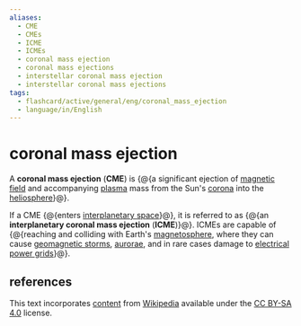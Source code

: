 ```yaml
---
aliases:
  - CME
  - CMEs
  - ICME
  - ICMEs
  - coronal mass ejection
  - coronal mass ejections
  - interstellar coronal mass ejection
  - interstellar coronal mass ejections
tags:
  - flashcard/active/general/eng/coronal_mass_ejection
  - language/in/English
---
```


# coronal mass ejection

A __coronal mass ejection__ (__CME__) is {@{a significant ejection of [magnetic field](magnetic%20field.md) and accompanying [plasma](plasma%20(physics).md) mass from the Sun's [corona](corona.md) into the [heliosphere](heliosphere.md)}@}. <!--SR:!2025-05-25,234,330-->

If a CME {@{enters [interplanetary space](interplanetary%20medium.md)}@}, it is referred to as {@{an __interplanetary coronal mass ejection__ (__ICME__)}@}. ICMEs are capable of {@{reaching and colliding with Earth's [magnetosphere](magnetosphere.md), where they can cause [geomagnetic storms](geomagnetic%20storm.md), [aurorae](aurora.md), and in rare cases damage to [electrical power grids](electrical%20grid.md)}@}. <!--SR:!2025-05-31,235,330!2025-09-14,323,330!2026-03-22,451,310-->

## references

This text incorporates [content](https://en.wikipedia.org/wiki/coronal_mass_ejection) from [Wikipedia](Wikipedia.md) available under the [CC BY-SA 4.0](https://creativecommons.org/licenses/by-sa/4.0/) license.
